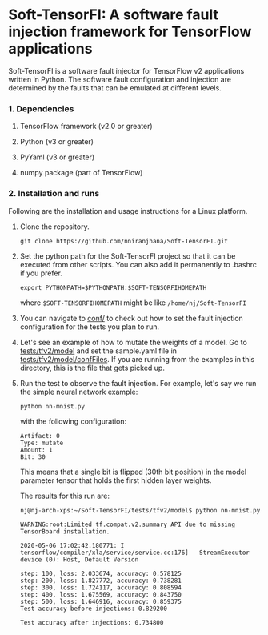 # Soft-TensorFI: A software fault injection framework for TensorFlow applications

Soft-TensorFI is a software fault injector for TensorFlow v2 applications written in Python.
The software fault configuration and injection are determined by the faults that can be emulated at different levels.

### 1. Dependencies

1. TensorFlow framework (v2.0 or greater)

2. Python (v3 or greater)

3. PyYaml (v3 or greater)

4. numpy package (part of TensorFlow)

### 2. Installation and runs

Following are the installation and usage instructions for a Linux platform.

1. Clone the repository.

    ```
    git clone https://github.com/nniranjhana/Soft-TensorFI.git
    ```

2. Set the python path for the Soft-TensorFI project so that it can be executed from other scripts. You can also add it permanently to .bashrc if you prefer.

    ```
    export PYTHONPATH=$PYTHONPATH:$SOFT-TENSORFIHOMEPATH
    ```

	where `$SOFT-TENSORFIHOMEPATH` might be like `/home/nj/Soft-TensorFI`

3. You can navigate to [conf/](https://github.com/nniranjhana/Soft-TensorFI/tree/master/conf) to check out how to set the fault injection configuration for the tests you plan to run.

4. Let's see an example of how to mutate the weights of a model. Go to [tests/tfv2/model](https://github.com/nniranjhana/Soft-TensorFI/tree/master/tests/tfv2/model) and set the sample.yaml file in [tests/tfv2/model/confFiles](https://github.com/nniranjhana/Soft-TensorFI/tree/master/tests/tfv2/model/confFiles). If you are running from the examples in this directory, this is the file that gets picked up.

5. Run the test to observe the fault injection. For example, let's say we run the simple neural network example:

    ```
    python nn-mnist.py
    ```

    with the following configuration:

    ```
    Artifact: 0
    Type: mutate
    Amount: 1
    Bit: 30
    ```

    This means that a single bit is flipped (30th bit position) in the model parameter tensor that holds the first hidden layer weights.

    The results for this run are:

    ```
    nj@nj-arch-xps:~/Soft-TensorFI/tests/tfv2/model$ python nn-mnist.py

    WARNING:root:Limited tf.compat.v2.summary API due to missing TensorBoard installation.

    2020-05-06 17:02:42.180771: I tensorflow/compiler/xla/service/service.cc:176]   StreamExecutor device (0): Host, Default Version

    step: 100, loss: 2.033674, accuracy: 0.578125
    step: 200, loss: 1.827772, accuracy: 0.738281
    step: 300, loss: 1.724117, accuracy: 0.808594
    step: 400, loss: 1.675569, accuracy: 0.843750
    step: 500, loss: 1.646916, accuracy: 0.859375
    Test accuracy before injections: 0.829200

    Test accuracy after injections: 0.734800
    ```
